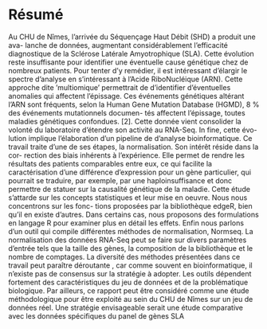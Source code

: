 # Résumé
Au CHU de Nîmes, l’arrivée du Séquençage Haut Débit (SHD) a produit une ava-
lanche de données, augmentant considérablement l’efficacité diagnostique de la Sclérose
Latérale Amyotrophique (SLA). Cette évolution reste insuffisante pour identifier une
éventuelle cause génétique chez de nombreux patients. Pour tenter d’y remédier, il est
intéressant d’élargir le spectre d’analyse en s’intéressant à l’Acide RiboNucléique (ARN).
Cette approche dite ’multiomique’ permettrait de d’identifier d’éventuelles anomalies qui
affectent l’épissage. Ces événements génétiques altérant l’ARN sont fréquents, selon la
Human Gene Mutation Database (HGMD), 8 % des événements mutationnels documen-
tés affectent l’épissage, toutes maladies génétiques confondues. [2]. Cette donnée vient
consolider la volonté du laboratoire d’étendre son activité au RNA-Seq. In fine, cette évo-
lution implique l’élaboration d’un pipeline de d’analyse bioinformatique.
Ce travail traite d’une de ses étapes, la normalisation. Son intérêt réside dans la cor-
rection des biais inhérents à l’expérience. Elle permet de rendre les résultats des patients
comparables entre eux, ce qui facilite la caractérisation d’une différence d’expression pour
un gène particulier, qui pourrait se traduire, par exemple, par une haploinsuffisance et
donc permettre de statuer sur la causalité génétique de la maladie. Cette étude s’attarde
sur les concepts statistiques et leur mise en oeuvre. Nous nous concentrons sur les fonc-
tions proposées par la bibliothèque edgeR, bien qu’il en existe d’autres. Dans certains
cas, nous proposons des formulations en langage R pour examiner plus en détail les effets.
Enfin nous parlons d’un outil qui compile différentes méthodes de normalisation, Normseq.
La normalisation des données RNA-Seq peut se faire sur divers paramètres d’entrée
tels que la taille des gènes, la composition de la bibliothèque et le nombre de comptages.
La diversité des méthodes présentées dans ce travail peut paraître déroutante , car comme
souvent en bioinformatique, il n’existe pas de consensus sur la stratégie à adopter. Les
outils dépendent fortement des caractéristiques du jeu de données et de la problématique
biologique. Par ailleurs, ce rapport peut être considéré comme une étude méthodologique
pour être exploité au sein du CHU de Nîmes sur un jeu de données réel. Une stratégie
envisageable serait une étude comparative avec les données spécifiques du panel de gènes
SLA
